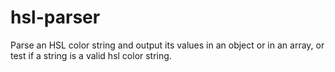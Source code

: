 # hsl-parser
Parse an HSL color string and output its values in an object or in an array, or test if a string is a valid hsl color string.
